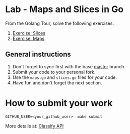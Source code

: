 Lab - Maps and Slices in Go
===========================
From the Golang Tour, solve the following exercises:

1. [Exercise: Slices](https://tour.golang.org/moretypes/18)
2. [Exercise: Maps](https://tour.golang.org/moretypes/23)


General instructions
--------------------
1. Don't forget to sync first with the base [master](https://github.com/CodersSquad/ap-labs) branch.
2. Submit your code to your personal fork.
3. Use the  `maps.go` and `slices.go` files for your code.
4. Have fun and don't forget the next section.


How to submit your work
=======================
```
GITHUB_USER=<your_github_user>  make submit
```
More details at: [Classify API](../../classify.md)